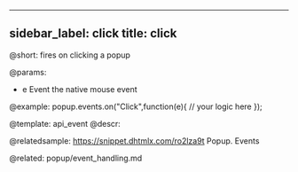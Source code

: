 
---
sidebar_label: click
title: click
---          

@short:
fires on clicking a popup

@params:
- e						Event			the native mouse event


@example:
popup.events.on("Click",function(e){
    // your logic here
});


@template: api_event
@descr:

@relatedsample: 
https://snippet.dhtmlx.com/ro2lza9t	Popup. Events

@related: popup/event_handling.md